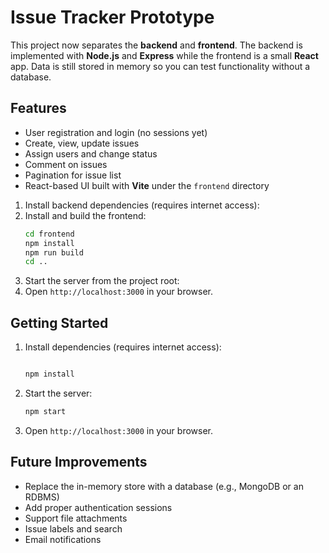 # Issue Tracker Prototype

This project now separates the **backend** and **frontend**. The backend is implemented with **Node.js** and **Express** while the frontend is a small **React** app. Data is still stored in memory so you can test functionality without a database.

## Features

- User registration and login (no sessions yet)
- Create, view, update issues
- Assign users and change status
- Comment on issues
- Pagination for issue list
- React-based UI built with **Vite** under the `frontend` directory
1. Install backend dependencies (requires internet access):
2. Install and build the frontend:
   ```bash
   cd frontend
   npm install
   npm run build
   cd ..
   ```
3. Start the server from the project root:
4. Open `http://localhost:3000` in your browser.
## Getting Started

1. Install dependencies (requires internet access):
   ```bash

   npm install
   ```
2. Start the server:
   ```bash
   npm start
   ```
3. Open `http://localhost:3000` in your browser.

## Future Improvements

- Replace the in-memory store with a database (e.g., MongoDB or an RDBMS)
- Add proper authentication sessions
- Support file attachments
- Issue labels and search
- Email notifications


